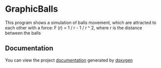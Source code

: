 # GraphicBalls
This program shows a simulation of balls movement, which are attracted to each other with a force:
F (r) = 1 / r - 1 / r ^ 2, where r is the distance between the balls

## Documentation ##
You can view the project [documentation](https://timurmamedov-zz.github.io/GraphicBalls/) generated by [doxygen](http://www.doxygen.org/)